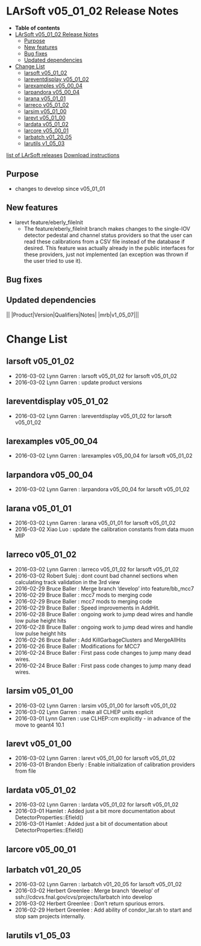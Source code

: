 LArSoft v05_01_02 Release Notes
======================================================================

-   **Table of contents**
-   [LArSoft v05_01_02 Release Notes](#LArSoft-v05_01_02-Release-Notes)
    -   [Purpose](#Purpose)
    -   [New features](#New-features)
    -   [Bug fixes](#Bug-fixes)
    -   [Updated dependencies](#Updated-dependencies)
-   [Change List](#Change-List)
    -   [larsoft v05_01_02](#larsoft-v05_01_02)
    -   [lareventdisplay v05_01_02](#lareventdisplay-v05_01_02)
    -   [larexamples v05_00_04](#larexamples-v05_00_04)
    -   [larpandora v05_00_04](#larpandora-v05_00_04)
    -   [larana v05_01_01](#larana-v05_01_01)
    -   [larreco v05_01_02](#larreco-v05_01_02)
    -   [larsim v05_01_00](#larsim-v05_01_00)
    -   [larevt v05_01_00](#larevt-v05_01_00)
    -   [lardata v05_01_02](#lardata-v05_01_02)
    -   [larcore v05_00_01](#larcore-v05_00_01)
    -   [larbatch v01_20_05](#larbatch-v01_20_05)
    -   [larutils v1_05_03](#larutils-v1_05_03)

[list of LArSoft releases](LArSoft_release_list)
[Download instructions](http://scisoft.fnal.gov/scisoft/bundles/larsoft/v05_01_02/larsoft-v05_01_02.html)

Purpose
--------------------

-   changes to develop since v05_01_01

New features
------------------------------

-   larevt feature/eberly_fileInit
    -   The feature/eberly_fileInit branch makes changes to the single-IOV detector pedestal and channel status providers so that the user can read these calibrations from a CSV file instead of the database if desired. This feature was actually already in the public interfaces for these providers, just not implemented (an exception was thrown if the user tried to use it).

Bug fixes
------------------------

Updated dependencies
----------------------------------------------

||
|Product|Version|Qualifiers|Notes|
|mrb|v1_05_07|||

Change List
============================

larsoft v05_01_02
------------------------------------------

-   2016-03-02 Lynn Garren : larsoft v05_01_02 for larsoft v05_01_02
-   2016-03-02 Lynn Garren : update product versions

lareventdisplay v05_01_02
----------------------------------------------------------

-   2016-03-02 Lynn Garren : lareventdisplay v05_01_02 for larsoft v05_01_02

larexamples v05_00_04
--------------------------------------------------

-   2016-03-02 Lynn Garren : larexamples v05_00_04 for larsoft v05_01_02

larpandora v05_00_04
------------------------------------------------

-   2016-03-02 Lynn Garren : larpandora v05_00_04 for larsoft v05_01_02

larana v05_01_01
----------------------------------------

-   2016-03-02 Lynn Garren : larana v05_01_01 for larsoft v05_01_02
-   2016-03-02 Xiao Luo : update the calibration constants from data muon MIP

larreco v05_01_02
------------------------------------------

-   2016-03-02 Lynn Garren : larreco v05_01_02 for larsoft v05_01_02
-   2016-03-02 Robert Sulej : dont count bad channel sections when calculating track validation in the 3rd view
-   2016-02-29 Bruce Baller : Merge branch ‘develop’ into feature/bb_mcc7
-   2016-02-29 Bruce Baller : mcc7 mods to merging code
-   2016-02-29 Bruce Baller : mcc7 mods to merging code
-   2016-02-29 Bruce Baller : Speed improvements in AddHit.
-   2016-02-28 Bruce Baller : ongoing work to jump dead wires and handle low pulse height hits
-   2016-02-28 Bruce Baller : ongoing work to jump dead wires and handle low pulse height hits
-   2016-02-26 Bruce Baller : Add KillGarbageClusters and MergeAllHits
-   2016-02-26 Bruce Baller : Modifications for MCC7
-   2016-02-24 Bruce Baller : First pass code changes to jump many dead wires.
-   2016-02-24 Bruce Baller : First pass code changes to jump many dead wires.

larsim v05_01_00
----------------------------------------

-   2016-03-02 Lynn Garren : larsim v05_01_00 for larsoft v05_01_02
-   2016-03-02 Lynn Garren : make all CLHEP units explicit
-   2016-03-01 Lynn Garren : use CLHEP::cm explicitly - in advance of the move to geant4 10.1

larevt v05_01_00
----------------------------------------

-   2016-03-02 Lynn Garren : larevt v05_01_00 for larsoft v05_01_02
-   2016-03-01 Brandon Eberly : Enable initialization of calibration providers from file

lardata v05_01_02
------------------------------------------

-   2016-03-02 Lynn Garren : lardata v05_01_02 for larsoft v05_01_02
-   2016-03-01 Hamlet : Added just a bit more documentation about DetectorProperties::Efield()
-   2016-03-01 Hamlet : Added just a bit of documentation about DetectorProperties::Efield()

larcore v05_00_01
------------------------------------------

larbatch v01_20_05
--------------------------------------------

-   2016-03-02 Lynn Garren : larbatch v01_20_05 for larsoft v05_01_02
-   2016-03-02 Herbert Greenlee : Merge branch ‘develop’ of ssh://cdcvs.fnal.gov/cvs/projects/larbatch into develop
-   2016-03-02 Herbert Greenlee : Don’t return spurious errors.
-   2016-02-29 Herbert Greenlee : Add ability of condor_lar.sh to start and stop sam projects internally.

larutils v1_05_03
------------------------------------------
